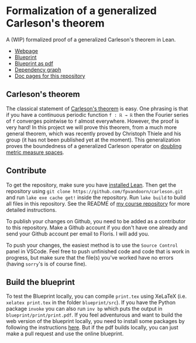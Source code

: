 # Formalization of a generalized Carleson's theorem
A (WIP) formalized proof of a generalized Carleson's theorem in Lean.

* [Webpage](http://florisvandoorn.com/carleson/)
* [Blueprint](http://florisvandoorn.com/carleson/blueprint/)
* [Blueprint as pdf](http://florisvandoorn.com/carleson/blueprint.pdf)
* [Dependency graph](https://florisvandoorn.com/carleson/blueprint/dep_graph_document.html)
* [Doc pages for this repository](http://florisvandoorn.com/carleson/docs/)

## Carleson's theorem

The classical statement of [Carleson's theorem](https://en.wikipedia.org/wiki/Carleson%27s_theorem) is easy. One phrasing is that if you have a continuous periodic function `f : ℝ → ℝ` then the Fourier series of `f` converges pointwise to `f` almost everywhere. However, the proof is very hard! In this project we will prove this theorem, from a much more general theorem, which was recently proved by Christoph Thiele and his group (it has not been published yet at the moment). This generalization proves the boundedness of a generalized Carleson operator on [doubling metric measure spaces](https://florisvandoorn.com/carleson/docs/Carleson/DoublingMeasure.html#DoublingMeasure).

## Contribute

To get the repository, make sure you have [installed Lean](https://leanprover-community.github.io/get_started.html). Then get the repository using `git clone https://github.com/fpvandoorn/carleson.git` and run `lake exe cache get!` inside the repository. Run `lake build` to build all files in this repository. See the README of [my course repository](https://github.com/fpvandoorn/LeanCourse23) for more detailed instructions.

To publish your changes on Github, you need to be added as a contributor to this repository. Make a Github account if you don't have one already and send your Github account per email to Floris. I will add you.

To push your changes, the easiest method is to use the `Source Control` panel in VSCode.
Feel free to push unfinished code and code that is work in progress, but make sure that the file(s)
you've worked have no errors (having `sorry`'s is of course fine).

## Build the blueprint

To test the Blueprint locally, you can compile `print.tex` using XeLaTeX (i.e. `xelatex print.tex` in the folder `blueprint/src`). If you have the Python package `invoke` you can also run `inv bp` which puts the output in `blueprint/print/print.pdf`.
If you feel adventurous and want to build the web version of the blueprint locally, you need to install some packages by following the instructions [here](https://pypi.org/project/leanblueprint/). But if the pdf builds locally, you can just make a pull request and use the online blueprint.
